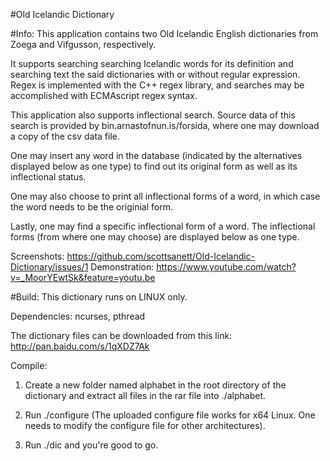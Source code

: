 
#Old Icelandic Dictionary

#Info:
This application contains two Old Icelandic English dictionaries from Zoega and Vifgusson, respectively.

It supports searching searching Icelandic words for its definition and searching text the said dictionaries with or without regular expression. Regex is implemented with the C++ regex library, and searches may be accomplished with ECMAscript regex syntax.


This application also supports inflectional search. Source data of this search is provided by bin.arnastofnun.is/forsida, where one may download a copy of the csv data file.

One may insert any word in the database (indicated by the alternatives displayed below as one type) to find out its original form as well as its inflectional status. 

One may also choose to print all inflectional forms of a word, in which case the word needs to be the originial form. 

Lastly, one may find a specific inflectional form of a word. The inflectional forms (from where one may choose) are displayed below as one type.

Screenshots:
https://github.com/scottsanett/Old-Icelandic-Dictionary/issues/1
Demonstration:
https://www.youtube.com/watch?v=_MoorYEwtSk&feature=youtu.be

#Build:
This dictionary runs on LINUX only.

Dependencies: ncurses, pthread

The dictionary files can be downloaded from this link: 
http://pan.baidu.com/s/1qXDZ7Ak

Compile:

1. Create a new folder named alphabet in the root directory of the dictionary and extract all files in the rar file into ./alphabet.

2. Run ./configure (The uploaded configure file works for x64 Linux. One needs to modify the configure file for other architectures).

3. Run ./dic and you're good to go.

